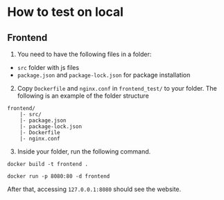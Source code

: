 # How to test on local

## Frontend
1. You need to have the following files in a folder:
- `src` folder with js files
- `package.json` and `package-lock.json` for package installation

2. Copy `Dockerfile` and `nginx.conf` in `frontend_test/` to your folder. The following is an example of the folder structure
```
frontend/
    |- src/
    |- package.json
    |- package-lock.json
    |- Dockerfile
    |- nginx.conf
```

3. Inside your folder, run the following command.
```
docker build -t frontend .

docker run -p 8080:80 -d frontend
```
After that, accessing `127.0.0.1:8080` should see the website.